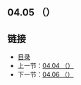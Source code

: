 ## 04.05 （）


## 链接
* [目录](https://github.com/gnefiy/go-zh/blob/master/tour/directory.md)
* 上一节：[04.04 （）](https://github.com/gnefiy/go-zh/blob/master/tour/04.04.md)
* 下一节：[04.06 （）](https://github.com/gnefiy/go-zh/blob/master/tour/04.06.md)
